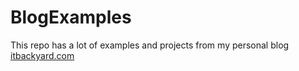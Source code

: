 # BlogExamples
This repo has a lot of examples and projects from my personal blog [itbackyard.com](https://itbackyard.com/)
